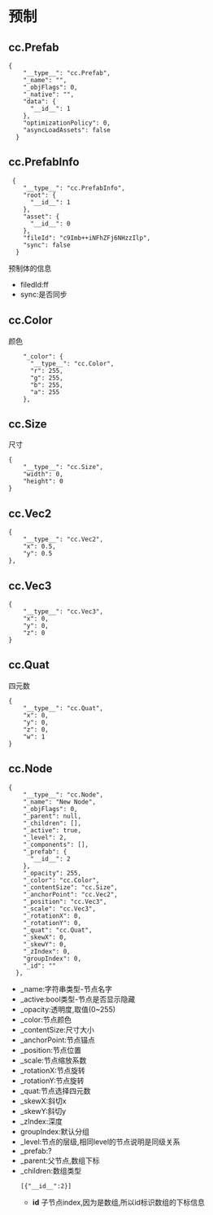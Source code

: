 # 预制

## cc.Prefab
```$xslt
{
    "__type__": "cc.Prefab",
    "_name": "",
    "_objFlags": 0,
    "_native": "",
    "data": {
      "__id__": 1
    },
    "optimizationPolicy": 0,
    "asyncLoadAssets": false
  }
```

## cc.PrefabInfo

```$xslt
 {
    "__type__": "cc.PrefabInfo",
    "root": {
      "__id__": 1
    },
    "asset": {
      "__id__": 0
    },
    "fileId": "c9Imb++iNFhZFj6NHzzIlp",
    "sync": false
  }
```

预制体的信息
- filedId:ff
- sync:是否同步


## cc.Color
颜色
```$xslt
    "_color": {
      "__type__": "cc.Color",
      "r": 255,
      "g": 255,
      "b": 255,
      "a": 255
    },
```
## cc.Size
尺寸
```$xslt
{
    "__type__": "cc.Size",
    "width": 0,
    "height": 0
}
```

## cc.Vec2
```$xslt
{
    "__type__": "cc.Vec2",
    "x": 0.5,
    "y": 0.5
},
```
## cc.Vec3
```$xslt
{
    "__type__": "cc.Vec3",
    "x": 0,
    "y": 0,
    "z": 0
}
```
## cc.Quat
四元数
```$xslt
{
    "__type__": "cc.Quat",
    "x": 0,
    "y": 0,
    "z": 0,
    "w": 1
}
```
## cc.Node
```$xslt
{
    "__type__": "cc.Node",
    "_name": "New Node",
    "_objFlags": 0,
    "_parent": null,
    "_children": [],
    "_active": true,
    "_level": 2,
    "_components": [],
    "_prefab": {
      "__id__": 2
    },
    "_opacity": 255,
    "_color": "cc.Color",
    "_contentSize": "cc.Size",
    "_anchorPoint": "cc.Vec2",
    "_position": "cc.Vec3",
    "_scale": "cc.Vec3",
    "_rotationX": 0,
    "_rotationY": 0,
    "_quat": "cc.Quat",
    "_skewX": 0,
    "_skewY": 0,
    "_zIndex": 0,
    "groupIndex": 0,
    "_id": ""
  },

```
- _name:字符串类型-节点名字
- _active:bool类型-节点是否显示隐藏
- _opacity:透明度,取值(0~255)
- _color:节点颜色
- _contentSize:尺寸大小
- _anchorPoint:节点锚点
- _position:节点位置
- _scale:节点缩放系数
- _rotationX:节点旋转
- _rotationY:节点旋转
- _quat:节点选择四元数
- _skewX:斜切x
- _skewY:斜切y
- _zIndex:深度
- groupIndex:默认分组
- _level:节点的层级,相同level的节点说明是同级关系
- _prefab:?
- _parent:父节点,数组下标
- _children:数组类型     
    ```$xslt
    [{"__id__":2}]
    ```
    - __id__ 子节点index,因为是数组,所以id标识数组的下标信息






